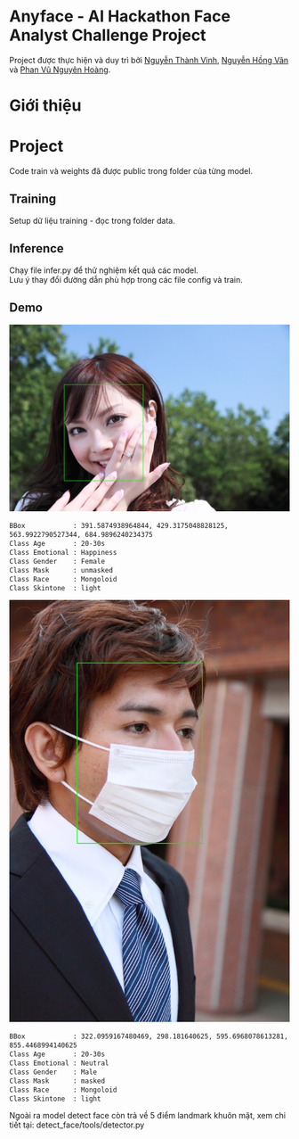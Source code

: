 # Anyface - AI Hackathon Face Analyst Challenge Project 
Project được thực hiện và duy trì bởi [Nguyễn Thành Vinh](https://github.com/VinhASOKEN), [Nguyễn Hồng Vân]() và [Phan Vũ Nguyên Hoàng](https://github.com/t1tc01).

# Giới thiệu 

# Project
 Code train và weights đã được public trong folder của từng model. <br>
  ## Training 
  Setup dữ liệu training - đọc trong folder data. <br>
   
  ## Inference
  Chạy file infer.py để thử nghiệm kết quả các model.<br>
  Lưu ý thay đổi đường dẫn phù hợp trong các file config và train.<br>

  ## Demo 
![](https://github.com/VinhASOKEN/AnyFace/blob/main/result_images/967456.jpg)
```
BBox            : 391.5874938964844, 429.3175048828125, 563.9922790527344, 684.9896240234375
Class Age       : 20-30s
Class Emotional : Happiness
Class Gender    : Female
Class Mask      : unmasked
Class Race      : Mongoloid
Class Skintone  : light
```
![](https://github.com/VinhASOKEN/AnyFace/blob/main/result_images/968261.jpg)
```
BBox            : 322.0959167480469, 298.181640625, 595.6968078613281, 855.4468994140625
Class Age       : 20-30s
Class Emotional : Neutral
Class Gender    : Male
Class Mask      : masked
Class Race      : Mongoloid
Class Skintone  : light
```

Ngoài ra model detect face còn trả về 5 điểm landmark khuôn mặt, xem chi tiết tại: detect_face/tools/detector.py<br>
  

  

